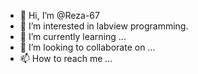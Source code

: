 - 👋 Hi, I’m @Reza-67
- 👀 I’m interested in labview programming.
- 🌱 I’m currently learning ...
- 💞️ I’m looking to collaborate on ...
- 📫 How to reach me ...

<!---
Reza-67/Reza-67 is a ✨ special ✨ repository because its `README.md` (this file) appears on your GitHub profile.
You can click the Preview link to take a look at your changes.
--->
